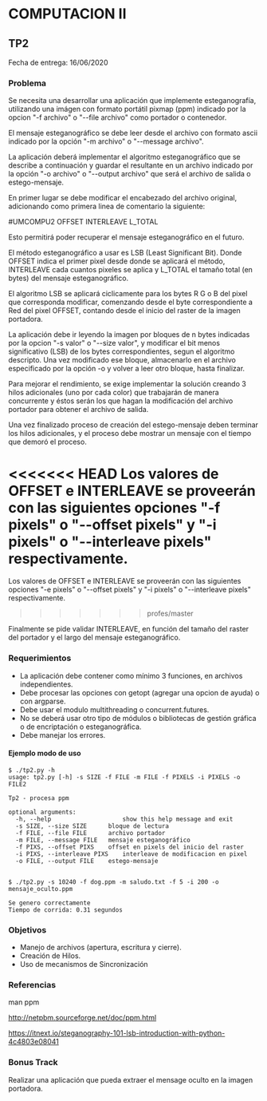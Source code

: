 # COMPUTACION II


## TP2

Fecha de entrega: 16/06/2020


### Problema

Se necesita una desarrollar una aplicación que implemente esteganografía, utilizando una imágen con formato portátil pixmap (ppm) indicado por la opcion "-f archivo" o "--file archivo" como portador o contenedor. 

El mensaje esteganográfico se debe leer desde el archivo con formato ascii indicado por la opción "-m archivo" o "--message archivo".

La aplicación deberá implementar el algoritmo esteganográfico que se describe a continuación y guardar el resultante en un archivo indicado por la opción "-o archivo" o "--output archivo" que será el archivo de salida o estego-mensaje.

En primer lugar se debe modificar el encabezado del archivo original, adicionando como primera linea de comentario la siguiente:

#UMCOMPU2 OFFSET INTERLEAVE L_TOTAL

Esto permitirá poder recuperar el mensaje esteganográfico en el futuro.

El método esteganográfico a usar es LSB (Least Significant Bit). Donde OFFSET indica el primer pixel desde donde se aplicará el método, INTERLEAVE cada cuantos pixeles se aplica y L_TOTAL el tamaño total (en bytes) del mensaje esteganográfico.

El algoritmo LSB se aplicará ciclicamente para los bytes R G o B del pixel que corresponda modificar, comenzando desde el byte correspondiente a Red del pixel OFFSET, contando desde el inicio del raster de la imagen portadora.

La aplicación debe ir leyendo la imagen por bloques de n bytes indicadas por la opcion "-s valor" o "--size valor", y modificar el bit menos significativo (LSB) de los bytes correspondientes, segun el algoritmo descripto. Una vez modificado ese bloque, almacenarlo en el archivo especificado por la opción -o y volver a leer otro bloque, hasta finalizar.

Para mejorar el rendimiento, se exige implementar la solución creando 3 hilos adicionales (uno por cada color) que trabajarán de manera concurrente y éstos serán los que hagan la modificación del archivo portador para obtener el archivo de salida.

Una vez finalizado proceso de creación del estego-mensaje deben terminar los hilos adicionales, y el proceso debe mostrar un mensaje con el tiempo que demoró el proceso.

<<<<<<< HEAD
Los valores de OFFSET e INTERLEAVE se proveerán con las siguientes opciones "-f pixels" o "--offset pixels" y "-i pixels"  o "--interleave pixels" respectivamente. 
=======
Los valores de OFFSET e INTERLEAVE se proveerán con las siguientes opciones "-e pixels" o "--offset pixels" y "-i pixels"  o "--interleave pixels" respectivamente. 
>>>>>>> profes/master

Finalmente se pide validar INTERLEAVE, en función del tamaño del raster del portador y el largo del mensaje esteganográfico.


### Requerimientos

* La aplicación debe contener como mínimo 3 funciones, en archivos independientes.
* Debe procesar las opciones con getopt (agregar una opcion de ayuda) o con argparse.
* Debe usar el modulo multithreading o concurrent.futures.
* No se deberá usar otro tipo de módulos o bibliotecas de gestión gráfica o de encriptación o esteganográfica.
* Debe manejar los errores.


#### Ejemplo modo de uso

~~~~~~~~~~~~~~~~~~~
$ ./tp2.py -h
usage: tp2.py [-h] -s SIZE -f FILE -m FILE -f PIXELS -i PIXELS -o FILE2

Tp2 - procesa ppm

optional arguments:
  -h, --help          	    	show this help message and exit
  -s SIZE, --size SIZE		bloque de lectura
  -f FILE, --file FILE    	archivo portador
  -m FILE, --message FILE 	mensaje esteganográfico
  -f PIXS, --offset PIXS  	offset en pixels del inicio del raster
  -i PIXS, --interleave PIXS  	interleave de modificacion en pixel
  -o FILE, --output FILE  	estego-mensaje


$ ./tp2.py -s 10240 -f dog.ppm -m saludo.txt -f 5 -i 200 -o mensaje_oculto.ppm

Se genero correctamente
Tiempo de corrida: 0.31 segundos 

~~~~~~~~~~~~~~~~~~~


### Objetivos

* Manejo de archivos (apertura, escritura y cierre).
* Creación de Hilos.
* Uso de mecanismos de Sincronización

### Referencias
man ppm

http://netpbm.sourceforge.net/doc/ppm.html

https://itnext.io/steganography-101-lsb-introduction-with-python-4c4803e08041

### Bonus Track
Realizar una aplicación que pueda extraer el mensage oculto en la imagen portadora.

